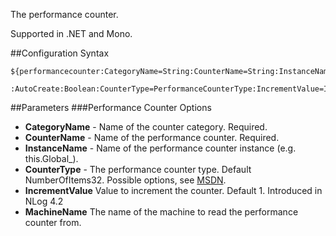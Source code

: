 The performance counter. 

Supported in .NET and Mono.

##Configuration Syntax
```
${performancecounter:CategoryName=String:CounterName=String:InstanceName=String
                    :AutoCreate:Boolean:CounterType=PerformanceCounterType:IncrementValue=Integer:MachineName:string}
```

##Parameters
###Performance Counter Options
* **CategoryName** - Name of the counter category. Required.
* **CounterName** - Name of the performance counter. Required.
* **InstanceName** - Name of the performance counter instance (e.g. this.Global_).
* **CounterType** - The performance counter type. Default NumberOfItems32. Possible options, see [MSDN](https://msdn.microsoft.com/en-us/library/system.diagnostics.performancecountertype(v=vs.110).aspx). 
* **IncrementValue** Value to increment the counter. Default 1. Introduced in NLog 4.2
* **MachineName**  The name of the machine to read the performance counter from.